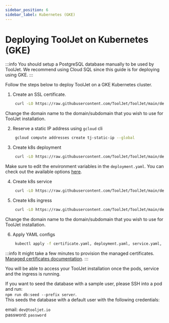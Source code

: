 ```yaml
---
sidebar_position: 6
sidebar_label: Kubernetes (GKE)
---
```


# Deploying ToolJet on Kubernetes (GKE)

:::info
You should setup a PostgreSQL database manually to be used by ToolJet. We recommend using Cloud SQL since this guide is for deploying using GKE.
:::

Follow the steps below to deploy ToolJet on a GKE Kubernetes cluster.

1. Create an SSL certificate.

   ```bash
    curl -LO https://raw.githubusercontent.com/ToolJet/ToolJet/main/deploy/kubernetes/GKE/certificate.yaml
   ```

Change the domain name to the domain/subdomain that you wish to use for ToolJet installation.

2. Reserve a static IP address using `gcloud` cli

   ```bash
    gcloud compute addresses create tj-static-ip --global
   ```

3. Create k8s deployment

   ```bash
    curl -LO https://raw.githubusercontent.com/ToolJet/ToolJet/main/deploy/kubernetes/GKE/deployment.yaml
   ```

Make sure to edit the environment variables in the `deployment.yaml`. You can check out the available options [here](https://docs.tooljet.io/docs/deployment/env-vars).

4. Create k8s service

   ```bash
    curl -LO https://raw.githubusercontent.com/ToolJet/ToolJet/main/deploy/kubernetes/GKE/service.yaml
   ```

5. Create k8s ingress

   ```bash
    curl -LO https://raw.githubusercontent.com/ToolJet/ToolJet/main/deploy/kubernetes/GKE/ingress.yaml
   ```

Change the domain name to the domain/subdomain that you wish to use for ToolJet installation.

6. Apply YAML configs

   ```bash
    kubectl apply -f certificate.yaml, deployment.yaml, service.yaml, ingress.yaml
   ```

:::info
It might take a few minutes to provision the managed certificates. [Managed certificates documentation](https://cloud.google.com/kubernetes-engine/docs/how-to/managed-certs).
:::

You will be able to access your ToolJet installation once the pods, service and the ingress is running.

If you want to seed the database with a sample user, please SSH into a pod and run:  
`npm run db:seed --prefix server`.  
This seeds the database with a default user with the following credentials:

email: `dev@tooljet.io`  
password: `password`
